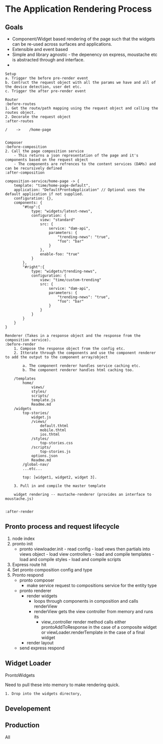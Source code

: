 # The Application Rendering Process


## Goals

* Component/Widget based rendering of the page such that the widgets can be re-used across surfaces and applications.
* Extensible and event based
* Simple and library agnostic - the depenency on express, moustache etc is abstracted through and interface.
* 








    Setup
    a. Trigger the before pre-render event
    b. Contruct the request object with all the params we have and all of the device detection, user det etc.
    c. Trigger the after pre-render event

    Router
    :before-routes
    1. Get the route/path mapping using the request object and calling the routes object.
    2. Decorate the request object
    :after-routes

    /    ->    /home-page


    Composer
    :before-composition        
    2. Call the page composition service
        - This returns a json representation of the page and it's components based on the request object
        - The components are refrences to the content services (DAMs) and can be recursively defined
    :after-composition

    composition-service/home-page -> {
        template: "time/home-page-default",
        application: "DefaultProntoApplication" // Optional uses the default application if not supplied.
        configuration: {},
        components: {
            "#top":{
                type: "widgets/latest-news",
                configuration: {
                    view: "standard"
                    src: {
                        service: "dam-api",
                        parameters: {
                            "trending-news": "true",
                            "foo": "bar"
                        }
                    },
                    enable-foo: "true"
                }
            },
            "#right":{
                type: "widgets/trending-news",
                configuration: {
                    view: "time/custom-trending"
                    src: {
                        service: "dam-api",
                        parameters: {
                            "trending-news": "true",
                            "foo": "bar"
                        }
                    }
                } 
            }
        }
    }

    Renderer (Takes in a response object and the response from the composition service).
    :before-render
        1. Compose the response object from the config etc.
        2. Itterate through the components and use the component renderer to add the output to the component array/object

            a. The component renderer handles service caching etc.
            b. The component renderer handles html caching too.

        /templates
            home/
                views/
                styles/
                scripts/
                template.js
                Readme.md
        /widgets
            top-stories/
                widget.js
                /views/
                    default.thtml
                    mobile.thtml
                    ios.thtml
                /styles/
                    top-stories.css
                /scripts/
                    top-stories.js
                options.json
                Readme.md
            /global-nav/
            ...etc...

            top: [widget1, widget2, widget 3].

        3. Pull in and compile the master template

        widget rendering -- mustache-renderer (provides an interface to moustache.js)


    :after-render
## Pronto process and request lifecycle

1. node index
2. pronto init
     - pronto viewloader.init
           - read config
           - load vews then partials into views object
               - load view controllers
               - load and compile templates
               - load and compile styles
               - load and compile scripts
3. Express route hit
4. Set pronto composition config and type
5. Pronto respond
     - pronto composer
          - make service request to compositions service for the entity type
     - pronto renderer
          - render widgets
               - loops through components in composition and calls renderView
               - renderView gets the view controller from memory and runs its
                    - view_controller render method calls either prontoAddToResponse in the case of a composite widget or viewLoader.renderTemplate in the case of a final widget
          - render layout
     - send express respond

## Widget Loader

ProntoWidgets

Need to pull these into memory to make rendering quick.

    1. Drop into the widgets directory, 

## Developement 



## Production

All 



